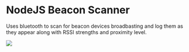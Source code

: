 # NodeJS Beacon Scanner

Uses bluetooth to scan for beacon devices broadbasting and log them
as they appear along with RSSI strengths and proximity level. 

![](http://i.imgur.com/0Hk8Y5X.png)
